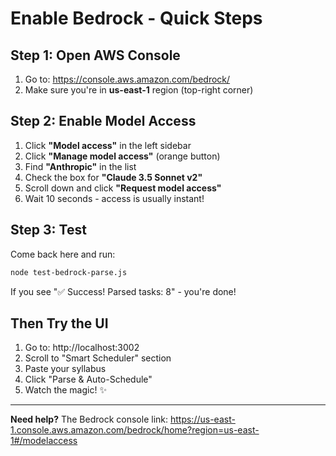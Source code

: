 # Enable Bedrock - Quick Steps

## Step 1: Open AWS Console
1. Go to: https://console.aws.amazon.com/bedrock/
2. Make sure you're in **us-east-1** region (top-right corner)

## Step 2: Enable Model Access
1. Click **"Model access"** in the left sidebar
2. Click **"Manage model access"** (orange button)
3. Find **"Anthropic"** in the list
4. Check the box for **"Claude 3.5 Sonnet v2"**
5. Scroll down and click **"Request model access"**
6. Wait 10 seconds - access is usually instant!

## Step 3: Test
Come back here and run:
```bash
node test-bedrock-parse.js
```

If you see "✅ Success! Parsed tasks: 8" - you're done!

## Then Try the UI
1. Go to: http://localhost:3002
2. Scroll to "Smart Scheduler" section
3. Paste your syllabus
4. Click "Parse & Auto-Schedule"
5. Watch the magic! ✨

---

**Need help?** The Bedrock console link: https://us-east-1.console.aws.amazon.com/bedrock/home?region=us-east-1#/modelaccess


